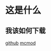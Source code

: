 # 这是什么

## 我该如何下载
[github](https://github.com/SmallJiu/JiuCore/releases) [mcmod](https://www.mcmod.cn/download/4932.html)